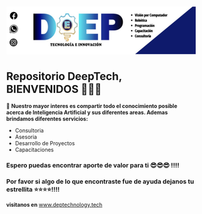 ![banner](banner.jpeg)
# Repositorio DeepTech, BIENVENIDOS  👋👋👋    
 
 👀 **Nuestro mayor interes es compartir todo el conocimiento posible acerca de Inteligencia Artificial y sus diferentes areas. Ademas brindamos diferentes servicios:**
 - Consultoria
 - Asesoria
 - Desarrollo de Proyectos
 - Capacitaciones
 

### Espero puedas encontrar aporte de valor para ti 😎😎😎 !!!!
### Por favor si algo de lo que encontraste fue de ayuda dejanos tu estrellita ⭐⭐⭐⭐!!!!

**visitanos en** www.deptechnology.tech

<!---
deeptechgit/deeptechgit is a ✨ special ✨ repository because its `README.md` (this file) appears on your GitHub profile.
You can click the Preview link to take a look at your changes.
--->
